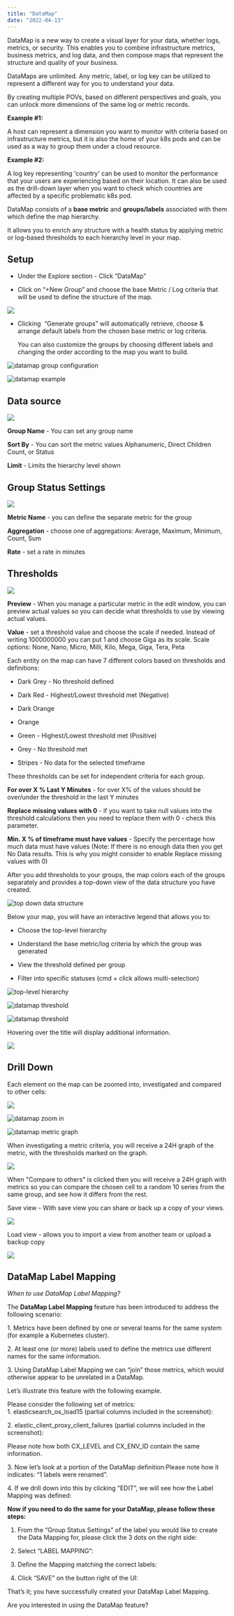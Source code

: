 ```yaml
---
title: "DataMap"
date: "2022-04-13"
---
```


DataMap is a new way to create a visual layer for your data, whether logs, metrics, or security. This enables you to combine infrastructure metrics, business metrics, and log data, and then compose maps that represent the structure and quality of your business.

DataMaps are unlimited. Any metric, label, or log key can be utilized to represent a different way for you to understand your data. 

By creating multiple POVs, based on different perspectives and goals, you can unlock more dimensions of the same log or metric records. 

**Example #1:** 

A host can represent a dimension you want to monitor with criteria based on infrastructure metrics, but it is also the home of your k8s pods and can be used as a way to group them under a cloud resource. 

**Example #2:** 

A log key representing 'country' can be used to monitor the performance that your users are experiencing based on their location. It can also be used as the drill-down layer when you want to check which countries are affected by a specific problematic k8s pod. 

DataMap consists of a **base metric** and **groups/labels** associated with them which define the map hierarchy.

It allows you to enrich any structure with a health status by applying metric or log-based thresholds to each hierarchy level in your map.

## Setup

- Under the Explore section - Click “DataMap” 

- Click on “+New Group” and choose the base Metric / Log criteria that will be used to define the structure of the map.

![](images/Screen-Shot-2022-06-02-at-13.09.20-1024x590.png)

- Clicking  “Generate groups” will automatically retrieve, choose & arrange default labels from the chosen base metric or log criteria.  
      
    You can also customize the groups by choosing different labels and changing the order according to the map you want to build.

![datamap group configuration](https://lh5.googleusercontent.com/86GoVYAsLrvpPU1MIIQ9sGUrW4qvOkybSbtMDSE7R_yp1q7M7L8vjxSEx9y9lkKW9muRux0AlLi5ksMTMzGxptXTC0F7rUydh0fMI6I14_idaSxNHuscLJPhVopT23hLS1VJFtOjbt42Ww4a5Q)

![datamap example](https://lh4.googleusercontent.com/SoUObVogqdKhfgeRZqFVOpAHI4DCUWpvlv45Puk-aZj0yqsbUz0VwE1EMeYf1ApIOUER-R83QOoYOI3L5LBYe4RPc8zOOrFnwfBdiLPTd8R9i6RuoFbRk97I6aplQuyITL-F2BxDR0N-qCuKGA)

## Data source

![](images/DataMap_DataSource.jpg)

**Group Name** - You can set any group name

**Sort By** - You can sort the metric values Alphanumeric, Direct Children Count, or Status

**Limit** - Limits the hierarchy level shown

## Group Status Settings

![](images/DataMap_GroupStatusSettings.jpg)

**Metric Name** - you can define the separate metric for the group

**Aggregation** - choose one of aggregations: Average, Maximum, Minimum, Count, Sum

**Rate** - set a rate in minutes

## Thresholds

![](images/DataMap_Thresolds.jpg)

**Preview** - When you manage a particular metric in the edit window, you can preview actual values so you can decide what thresholds to use by viewing actual values.

**Value** - set a threshold value and choose the scale if needed. Instead of writing 1000000000 you can put 1 and choose Giga as its scale. Scale options: None, Nano, Micro, Milli, Kilo, Mega, Giga, Tera, Peta

Each entity on the map can have 7 different colors based on thresholds and definitions: 

- Dark Grey - No threshold defined 

- Dark Red - Highest/Lowest threshold met (Negative)

- Dark Orange 

- Orange 

- Green - Highest/Lowest threshold met (Positive) 

- Grey - No threshold met 

- Stripes - No data for the selected timeframe 

These thresholds can be set for independent criteria for each group.

**For over X % Last Y Minutes** \- for over X% of the values should be over/under the threshold in the last Y minutes

**Replace missing values with 0** - if you want to take null values into the threshold calculations then you need to replace them with 0 - check this parameter.

**Min. X % of timeframe must have values** - Specify the percentage how much data must have values (Note: If there is no enough data then you get No Data results. This is why you might consider to enable Replace missing values with 0)

After you add thresholds to your groups, the map colors each of the groups separately and provides a top-down view of the data structure you have created. 

![top down data structure](https://lh5.googleusercontent.com/RT9lFjk2WU56yy_K7qXJ4HqEj7jhGpUp3ziL7Tel5onzY0qFFMoQ-q9IUGoJgb859Q6AQMtU71OiFIa2v4JPcKu99Hm1_dvPO099hDp795NShdg_bjRDLckLp11utkZQsAOh1i5841LiH4YXcA)

Below your map, you will have an interactive legend that allows you to:

- Choose the top-level hierarchy 

- Understand the base metric/log criteria by which the group was generated

- View the threshold defined per group

- Filter into specific statuses (cmd + click allows multi-selection)

![top-level hierarchy](https://lh4.googleusercontent.com/_J6QvAfS2M-quw49n07uS15uyoxuiOXHCGLFcUiUOOP6Yn0NdAGwJwLy4VhVgftMMRTJLe8-XL7bLxGuend2pyiMp4qajWM9hlSi4FY-xTJsItb6QMbBoMrLWhTtvq9nPGMKXZE2o4etw2hBRQ)

![datamap threshold](https://lh6.googleusercontent.com/Ifzc-F1E_g6myGuIBOhmWwWv-HmxBF8gq4u9w__f2GNL3ImT7zZm_6FEGxYYv9WG7qRPlDuJtemcrdZPTH3qIJ2Zy0wgCYeQWELaPsTfOMk8QEAvhsPBmEskHC1i2bSQ7LOL4xXgSpi5weK9Cg)

![datamap threshold](https://lh6.googleusercontent.com/ErhKo7xLmMB3rQZcmz4s0cpri_wEjhuF3R2kSJ7_H97TWIHlKPAd3G81vHMwx-Hlccgjz609fosdtnckG9JoV7xhLLvvwOA6j641s_HT7RctVoynwtCyseSShe2RsfFn_985trIRoIDK5vTt4g)

Hovering over the title will display additional information.

![](https://lh5.googleusercontent.com/pNkSKeBdb85qdd6hoFQqNxkpLyGjHOLu1fY5D00syX1Z36WHr35pr-jAWyUBsDMKo4ciZVkweLEFXJWxDkynfU-e1SIkBQTU21cNBYSzYt8EEAVUhOrFzQ2NAUsIc94eRshbt8LNSGo9ebRQcg)

## Drill Down

Each element on the map can be zoomed into, investigated and compared to other cells:

![](images/DataMap_DrillDown_Menu-1024x342.jpg)

![datamap zoom in](https://lh6.googleusercontent.com/PcpeiBitPXvrcwK-qg82-xJI_yJqS2Ldu1qdjpQ2OvjNp6IvZYyIa5yffkTvmiyiiwnKhCU094VwlzZ8sk3TuuG7hIDg8Hlh4qOhx2SCBsJ6DrwQkxr_cOAkBnyAq83P_wgZSoEIvsXws6kJvg)

![datamap metric graph](https://lh4.googleusercontent.com/gnZz1vBUiJmOEnM5sbyLjSDubvIGBr0AOagOK8oO87Lm_AuGIIn2UvKozXlNHmEM8y1VxQbNhOOqCAcSoUJ-iEWptTBXMoHadMiEShZm90GVIHknzAS9kTPlqFTVS6aTZmAM46YbcS4poZrmZQ)

When investigating a metric criteria, you will receive a 24H graph of the metric, with the thresholds marked on the graph. 

![](images/DataMap_compareToOthers-1024x703.jpg)

When "Compare to others" is clicked then you will receive a 24H graph with metrics so you can compare the chosen cell to a random 10 series from the same group, and see how it differs from the rest.

Save view - With save view you can share or back up a copy of your views.

![](images/Screen-Shot-2022-05-25-at-0.32.32.png)

Load view - allows you to import a view from another team or upload a backup copy

![](images/Screen-Shot-2022-05-25-at-0.32.13.png)

## DataMap Label Mapping

_When to use DataMap Label Mapping?_

The **DataMap Label Mapping** feature has been introduced to address the following scenario:  
  
1\. Metrics have been defined by one or several teams for the same system (for example a Kubernetes cluster).  
  
2\. At least one (or more) labels used to define the metrics use different names for the same information.

3\. Using DataMap Label Mapping we can “join” those metrics, which would otherwise appear to be unrelated in a DataMap.

Let’s illustrate this feature with the following example.

Please consider the following set of metrics:  
1\. elasticsearch\_os\_load15 (partial columns included in the screenshot):  
  
2\. elastic\_client\_proxy\_client\_failures (partial columns included in the screenshot):

Please note how both CX\_LEVEL and CX\_ENV\_ID contain the same information.

3\. Now let’s look at a portion of the DataMap definition:Please note how it indicates: “1 labels were renamed”.

4\. If we drill down into this by clicking “EDIT”, we will see how the Label Mapping was defined:

**Now if you need to do the same for your DataMap, please follow these steps:**

1. From the “Group Status Settings” of the label you would like to create the Data Mapping for, please click the 3 dots on the right side:

3. Select “LABEL MAPPING”:

5. Define the Mapping matching the correct labels:

7. Click “SAVE” on the button right of the UI:

That’s it; you have successfully created your DataMap Label Mapping.

Are you interested in using the DataMap feature?
